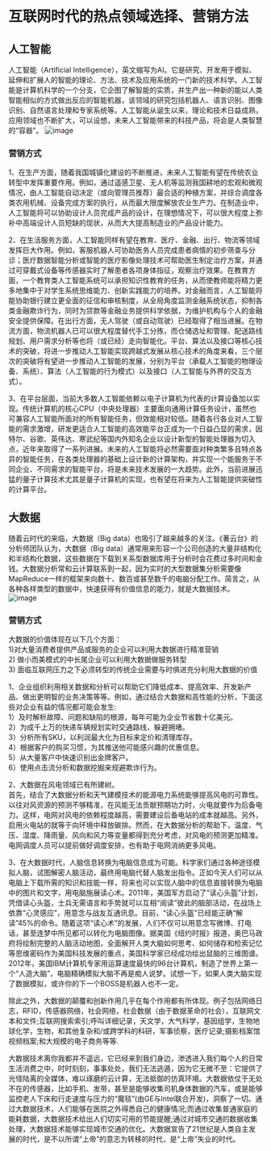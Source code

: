 # 互联网时代的热点领域选择、营销方法
## 人工智能
人工智能（Artificial Intelligence），英文缩写为AI。它是研究、开发用于模拟、延伸和扩展人的智能的理论、方法、技术及应用系统的一门新的技术科学。人工智能是计算机科学的一个分支，它企图了解智能的实质，并生产出一种新的能以人类智能相似的方式做出反应的智能机器，该领域的研究包括机器人、语言识别、图像识别、自然语言处理和专家系统等。人工智能从诞生以来，理论和技术日益成熟，应用领域也不断扩大，可以设想，未来人工智能带来的科技产品，将会是人类智慧的“容器”。
![image](http://m.qpic.cn/psb?/V13DPvgV0M3oT5/qvOrSihu3zdWZE23x*Ssz1bzKCSBblNJiW7h6DKznV8!/b/dLsAAAAAAAAA&bo=DgEBAQAAAAARFy8!&rf=viewer_4)
### 营销方式
1、在生产方面，随着我国城镇化建设的不断推进，未来人工智能有望在传统农业转型中发挥重要作用。例如，通过遥感卫星、无人机等监测我国耕地的宏观和微观情况，由人工智能自动决定（或向管理员推荐）最合适的种植方案，并综合调度各类农用机械、设备完成方案的执行，从而最大限度解放农业生产力。在制造业中，人工智能将可以协助设计人员完成产品的设计，在理想情况下，可以很大程度上弥补中高端设计人员短缺的现状，从而大大提高制造业的产品设计能力。<br>
 
 2、在生活服务方面，人工智能同样有望在教育、医疗、金融、出行、物流等领域发挥巨大作用。例如，客服机器人可协助医务人员完成患者病情的初步筛查与分诊；医疗数据智能分析或智能的医疗影像处理技术可帮助医生制定治疗方案，并通过可穿戴式设备等传感器实时了解患者各项身体指征，观察治疗效果。在教育方面，一个教育类人工智能系统可以承担知识性教育的任务，从而使教师能将精力更多地集中于对学生系统思维能力、创新实践能力的培养。对金融而言，人工智能将能协助银行建立更全面的征信和审核制度，从全局角度监测金融系统状态，抑制各类金融欺诈行为，同时为贷款等金融业务提供科学依据，为维护机构与个人的金融安全提供保障。在出行方面，无人驾驶（或自动驾驶）已经取得了相当进展。在物流方面，物流机器人已可以很大程度替代手工分拣，而仓储选址和管理、配送路线规划、用户需求分析等也将（或已经）走向智能化。平台、算法以及接口等核心技术的突破，将进一步推动人工智能实现跨越式发展从核心技术的角度来看，三个层次的突破将有望进一步推动人工智能的发展，分别为平台（承载人工智能的物理设备、系统）、算法（人工智能的行为模式）以及接口（人工智能与外界的交互方式）。<br>
 
 3、在平台层面，当前大多数人工智能依赖以电子计算机为代表的计算设备加以实现。传统计算机的核心CPU（中央处理器）主要面向通用计算任务设计，虽然也可兼容人工智能所面对的所有智能任务，但效能相对较低。随着各行各业对人工智能的需求激增，研发更适合人工智能的高效能平台正成为一个日益凸显的需求，因特尔、谷歌、英伟达、寒武纪等国内外知名企业以设计新型的智能处理器为切入点，近年来取得了一系列进展。未来的人工智能将必然需要面对种类繁多且特点各异的智能任务，在各类处理器的基础上设计新的计算架构，并实现一个能服务于不同企业、不同需求的智能平台，将是未来技术发展的一大趋势。此外，当前进展迅猛的量子计算技术尤其是量子计算机的实现，也有望在将来为人工智能提供突破性的计算平台。<br>
## 大数据
 随着云时代的来临，大数据（Big data）也吸引了越来越多的关注。《著云台》的分析师团队认为，大数据（Big data）通常用来形容一个公司创造的大量非结构化和半结构化数据，这些数据在下载到关系型数据库用于分析时会花费过多时间和金钱。大数据分析常和云计算联系到一起，因为实时的大型数据集分析需要像MapReduce一样的框架来向数十、数百或甚至数千的电脑分配工作。简言之，从各种各样类型的数据中，快速获得有价值信息的能力，就是大数据技术。
![image](http://b182.photo.store.qq.com/psb?/V12MoPv82kNokQ/IVFnyGraH9kVhsYLWSHd*5YwOy.t2Mwgf7nOudpOe7s!/c/dLYAAAAAAAAA&bo=9AFNAfQBTQEBACc!)
### 营销方式
 大数据的价值体现在以下几个方面：<br>
1)对大量消费者提供产品或服务的企业可以利用大数据进行精准营销<br>
2) 做小而美模式的中长尾企业可以利用大数据做服务转型<br>
3) 面临互联网压力之下必须转型的传统企业需要与时俱进充分利用大数据的价值<br>

1、企业组织利用相关数据和分析可以帮助它们降低成本、提高效率、开发新产品、做出更明智的业务决策等等。例如，通过结合大数据和高性能的分析，下面这些对企业有益的情况都可能会发生:<br>
1）及时解析故障、问题和缺陷的根源，每年可能为企业节省数十亿美元。<br>
2）为成千上万的快递车辆规划实时交通路线，躲避拥堵。<br>
3）分析所有SKU，以利润最大化为目标来定价和清理库存。<br>
4）根据客户的购买习惯，为其推送他可能感兴趣的优惠信息。<br>
5）从大量客户中快速识别出金牌客户。<br>
6）使用点击流分析和数据挖掘来规避欺诈行为。<br>

2、大数据在风电领域已有所建树。<br>
首先，结合了大数据分析和天气建模技术的能源电力系统能够提高风电的可靠性。以往对风资源的预测不够精准，在风能无法贡献预期功力时，火电就要作为后备电力。这样，电网对风电的依赖程度越高，需要建设后备电站的成本就越高。另外，启用火电站的就等于向环境中释放碳排。然而，在大数据分析的帮助下，温度、气压、湿度、降雨量、风向和风力等变量都得到充分考虑，对风电的预测更加精准。电网调度人员可以提前做好调度安排，也有助于电网消纳更多风电。<br>

3、在大数据时代，人脑信息转换为电脑信息成为可能。科学家们通过各种途径模拟人脑，试图解密人脑活动，最终用电脑代替人脑发出指令。正如今天人们可以从电脑上下载所需的知识和技能一样，将来也可以实现人脑中的信息直接转换为电脑中的图片和文字，用电脑施展读心术。2011年，美国军方启动了“读心头盔”计划，凭借读心头盔，士兵无需语言和手势就可以互相“阅读”彼此的脑部活动，在战场上依靠“心灵感应”，用意念与战友互通讯息。目前，“读心头盔”已经能正确“解读”45%的命令。随着这项“读心术”的发展，人们不仅可以用意念写微博、打电话，甚至连梦中所见都可以转化为电脑图像。据美国《纽约时报》报道，奥巴马政府将绘制完整的人脑活动地图，全面解开人类大脑如何思考、如何储存和检索记忆等思维密码作为美国科技发展的重点，美国科学家已经成功绘出鼠脑的三维图谱。2012年，美国IBM计算机专家用运算速度最快的96台计算机，制造了世界上第一个“人造大脑”，电脑精确模拟大脑不再是痴人说梦。试想一下，如果人类大脑实现了数据模拟，或许你的下一个BOSS是机器人也不一定。<br>

除此之外，大数据的颠覆和创新作用几乎在每个作用都有所体现。例子包括网络日志，RFID，传感器网络，社会网络，社会数据（由于数据革命的社会），互联网文本和文件;互联网搜索索引;呼叫详细记录，天文学，大气科学，基因组学，生物地球化学，生物，和其他复杂和/或跨学科的科研，军事侦察，医疗记录;摄影档案馆视频档案;和大规模的电子商务等等.<br>

大数据技术离你我都并不遥远，它已经来到我们身边，渗透进入我们每个人的日常生活消费之中，时时刻刻，事事处处，我们无法逃遁，因为它无微不至：它提供了光怪陆离的全媒体，难以琢磨的云计算，无法抵御的仿真环境。大数据依仗于无处不在的传感器，比如手机、发带，甚至是能够收集司机身体数据的汽车，或是能够监控老人下床和行走速度与压力的“魔毯”(由GE与Intel联合开发)，洞察了一切。通过大数据技术，人们能够在医院之外得悉自己的健康情况;而通过收集普通家庭的能耗数据，大数据技术给出人们切实可用的节能提醒;通过对城市交通的数据收集处理，大数据技术能够实现城市交通的优化。大数据宣告了21世纪是人类自主发展的时代，是不以所谓“上帝”的意志为转移的时代，是“上帝”失业的时代。<br>
